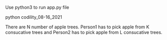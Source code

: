 Use python3 to run app.py file

python codility_08-16_2021

There are N number of apple trees. Person1 has to pick apple from K consucative trees and Person2 has to pick apple from L consucative trees. 

